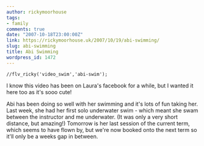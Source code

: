 ```yaml
---
author: rickymoorhouse
tags:
- family
comments: true
date: "2007-10-18T23:00:00Z"
link: https://rickymoorhouse.uk/2007/10/19/abi-swimming/
slug: abi-swimming
title: Abi Swimming
wordpress_id: 1472
---
```


<!--[Get the Flash Player](http://www.macromedia.com/go/getflashplayer) to see a video of Abi swimming.-->



	//flv_ricky('video_swim','abi-swim');



I know this video has been on Laura's facebook for a while, but I wanted it here too as it's sooo cute!




Abi has been doing so well with her swimming and it's lots of fun taking her. Last week, she had her first solo underwater swim - which meant she swam between the instructor and me underwater. (It was only a very short distance, but amazing!) Tomorrow is her last session of the current term, which seems to have flown by, but we're now booked onto the next term so it'll only be a weeks gap in between.

